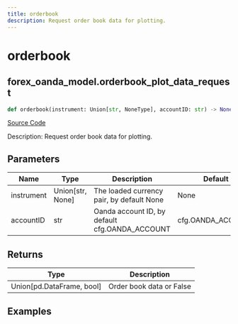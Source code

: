 ```yaml
---
title: orderbook
description: Request order book data for plotting.
---
```

# orderbook

## forex_oanda_model.orderbook_plot_data_request

```python
def orderbook(instrument: Union[str, NoneType], accountID: str) -> None:
```
[Source Code](https://github.com/OpenBB-finance/OpenBBTerminal/tree/main/openbb_terminal/forex/oanda/oanda_model.py#L136)

Description: Request order book data for plotting.

## Parameters

| Name | Type | Description | Default | Optional |
| ---- | ---- | ----------- | ------- | -------- |
| instrument | Union[str, None] | The loaded currency pair, by default None | None | False |
| accountID | str | Oanda account ID, by default cfg.OANDA_ACCOUNT | cfg.OANDA_ACCOUNT | True |

## Returns

| Type | Description |
| ---- | ----------- |
| Union[pd.DataFrame, bool] | Order book data or False |

## Examples

